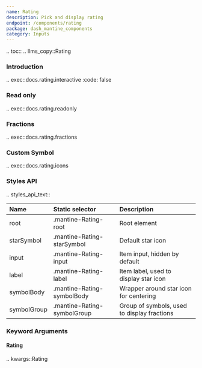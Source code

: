 ```yaml
---
name: Rating
description: Pick and display rating
endpoint: /components/rating
package: dash_mantine_components
category: Inputs
---
```


.. toc::
.. llms_copy::Rating

### Introduction

.. exec::docs.rating.interactive
    :code: false

### Read only

.. exec::docs.rating.readonly

### Fractions

.. exec::docs.rating.fractions

### Custom Symbol

.. exec::docs.rating.icons

### Styles API

.. styles_api_text::

| Name        | Static selector             | Description                                 |
|:------------|:----------------------------|:--------------------------------------------|
| root        | .mantine-Rating-root        | Root element                                |
| starSymbol  | .mantine-Rating-starSymbol  | Default star icon                           |
| input       | .mantine-Rating-input       | Item input, hidden by default               |
| label       | .mantine-Rating-label       | Item label, used to display star icon       |
| symbolBody  | .mantine-Rating-symbolBody  | Wrapper around star icon for centering      |
| symbolGroup | .mantine-Rating-symbolGroup | Group of symbols, used to display fractions |

### Keyword Arguments

#### Rating

.. kwargs::Rating

